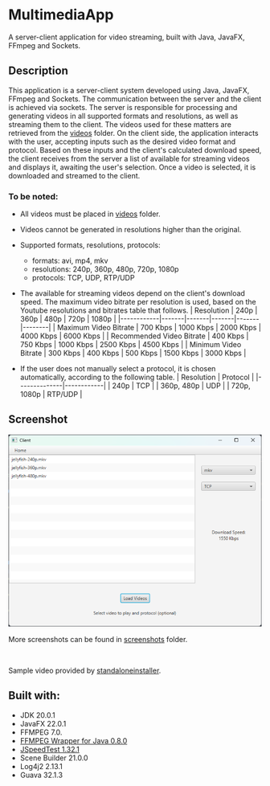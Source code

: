 # MultimediaApp
A server-client application for video streaming, built with Java, JavaFX, FFmpeg and Sockets.
## Description
This application is a server-client system developed using Java, JavaFX, FFmpeg and Sockets. The communication between the server and the client is achieved via sockets. The server is responsible for processing and generating videos in all supported formats and resolutions, as well as streaming them to the client. The videos used for these matters are retrieved from the [videos](https://github.com/GeorgiaKt/MultimediaApp/tree/main/src/main/resources/videos) folder. On the client side, the application interacts with the user, accepting inputs such as the desired video format and protocol. Based on these inputs and the client's calculated download speed, the client receives from the server a list of available for streaming videos and displays it, awaiting the user's selection. Once a video is selected, it is downloaded and streamed to the client.

### To be noted:
- All videos must be placed in [videos](https://github.com/GeorgiaKt/MultimediaApp/tree/main/src/main/resources/videos) folder.
- Videos cannot be generated in resolutions higher than the original.
- Supported formats, resolutions, protocols:
    - formats: avi, mp4, mkv
    - resolutions: 240p, 360p, 480p, 720p, 1080p
    - protocols: TCP, UDP, RTP/UDP
- The available for streaming videos depend on the client's download speed. The maximum video bitrate per resolution is used, based on the Youtube resolutions and bitrates table that follows.
  | Resolution | 240p  | 360p  | 480p  | 720p  | 1080p  |
  |------------|-------|-------|-------|-------|--------|
  | Maximum Video Bitrate | 700 Kbps | 1000 Kbps | 2000 Kbps | 4000 Kbps | 6000 Kbps |
  | Recommended Video Bitrate | 400 Kbps | 750 Kbps | 1000 Kbps | 2500 Kbps | 4500 Kbps |
  | Minimum Video Bitrate | 300 Kbps | 400 Kbps | 500 Kbps | 1500 Kbps | 3000 Kbps |

- If the user does not manually select a protocol, it is chosen automatically, according to the following table.
  |  Resolution  |  Protocol  |
  |--------------|------------|
  |    240p      |    TCP     |
  |  360p, 480p  |    UDP     |
  | 720p, 1080p  |   RTP/UDP  |

## Screenshot
![](https://github.com/GeorgiaKt/MultimediaApp/blob/main/screenshots/client.png)

More screenshots can be found in [screenshots](https://github.com/GeorgiaKt/MultimediaApp/tree/main/screenshots) folder.

<br />

Sample video provided by [standaloneinstaller](https://standaloneinstaller.com/blog/big-list-of-sample-videos-for-testers-124.html).

## Built with:
- JDK 20.0.1
- JavaFX 22.0.1
- FFMPEG 7.0.
- [FFMPEG Wrapper for Java 0.8.0](https://github.com/bramp/ffmpeg-cli-wrapper)
- [JSpeedTest 1.32.1](https://github.com/bertrandmartel/speed-test-lib)
- Scene Builder 21.0.0
- Log4j2 2.13.1
- Guava 32.1.3
